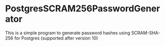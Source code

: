 # PostgresSCRAM256PasswordGenerator
This is a simple program to generate password hashes using SCRAM-SHA-256 for Postgres (supported after version 10)
